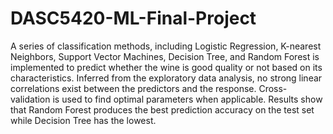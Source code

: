 # DASC5420-ML-Final-Project

A series of classification methods, including Logistic Regression, K-nearest
Neighbors, Support Vector Machines, Decision Tree, and Random Forest is implemented to predict whether the wine is good quality or not based on its characteristics. Inferred from the exploratory data analysis, no strong linear correlations exist between the predictors and the response. Cross-validation is used to find optimal parameters when applicable. Results show that Random Forest produces the best prediction accuracy on the test set while Decision Tree has the lowest.
